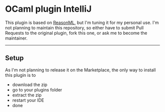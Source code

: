 # OCaml plugin IntelliJ

This plugin is based on [ReasonML](https://github.com/giraud/reasonml-idea-plugin), but I'm tuning it for my personal use. I'm not planning to maintain this repository, so either have to submit Pull Requests to the original plugin, fork this one, or ask me to become the maintainer.

<hr>

## Setup

As I'm not planning to release it on the Marketplace, the only way to install this plugin is to 

* download the zip
* go to your plugins folder
* extract the zip
* restart your IDE
* done